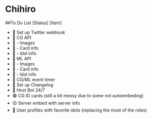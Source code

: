 # Chihiro

##To Do List
[Status]  [Item]
* 🔴      Set up Twitter webhook
* 🔴      CG API
* 🔴          - Images
* 🔴          - Card info
* 🔴          - Idol info
* 🔴       ML API
* 🔴          - Images
* 🔴          - Card info
* 🔴          - Idol info
* 🔴      CG/ML event timer
* 🔴      Set up Changelog
* 🔴      Host Bot 24/7
* 🟢      CG ID cards (still a bit messy due to some not autoembeding)
* 🟡      Server embed with server info
* 🔴      User profiles with favorite idols (replacing the most of the roles)